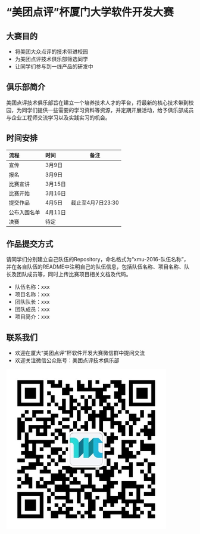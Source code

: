# “美团点评”杯厦门大学软件开发大赛

## 大赛目的

- 将美团大众点评的技术带进校园
- 为美团点评技术俱乐部筛选同学
- 让同学们参与到一线产品的研发中

## 俱乐部简介

美团点评技术俱乐部旨在建立一个培养技术人才的平台，将最新的核心技术带到校园，为同学们提供一些需要的学习资料等资源，并定期开展活动，给予俱乐部成员与企业工程师交流学习以及实践实习的机会。

## 时间安排
| 流程     |时间    | 备注   |
| :------- | :----  | :---:  |
| 宣传     |3月9日  |        |
| 报名     |3月9日  |        |
| 比赛宣讲 |3月15日 |        |
| 比赛开始 |3月16日 |        |
| 提交作品 |4月5日  |截止至4月7日23:30        |
| 公布入围名单 |4月11日 |        |
| 决赛     |待定    |        |

## 作品提交方式

请同学们分别建立自己队伍的Repository，命名格式为“xmu-2016-队伍名称”，并在各自队伍的README中注明自己的队伍信息，包括队伍名称、项目名称、队长及团队成员等，同时上传比赛项目相关文档及代码。

- 队伍名称：xxx
- 项目名称：xxx
- 团队队长：xxx
- 团队成员：xxx
- 项目简介：xxx

## 联系我们
- 欢迎在厦大“美团点评”杯软件开发大赛微信群中提问交流
- 欢迎关注微信公众账号：美团点评技术俱乐部

![Alt text](./qrcode_for_gh_be6f97978aa6_430.jpg)
